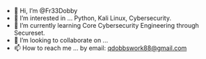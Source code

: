 - 👋 Hi, I’m @Fr33Dobby
- 👀 I’m interested in ... Python, Kali Linux, Cybersecurity.
- 🌱 I’m currently learning Core Cybersecurity Engineering through Secureset.
- 💞️ I’m looking to collaborate on ...
- 📫 How to reach me ... by email: qdobbswork88@gmail.com

<!---
Fr33Dobby/Fr33Dobby is a ✨ special ✨ repository because its `README.md` (this file) appears on your GitHub profile.
You can click the Preview link to take a look at your changes.
--->
